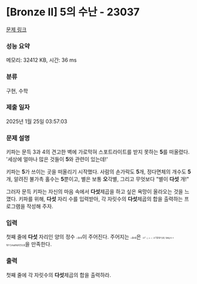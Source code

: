 # [Bronze II] 5의 수난 - 23037 

[문제 링크](https://www.acmicpc.net/problem/23037) 

### 성능 요약

메모리: 32412 KB, 시간: 36 ms

### 분류

구현, 수학

### 제출 일자

2025년 1월 25일 03:57:03

### 문제 설명

<p>키파는 문득 3과 4의 견고한 벽에 가로막혀 스포트라이트를 받지 못하는 <strong>5</strong>를 떠올렸다. '세상에 얼마나 많은 것들이 <strong>5</strong>와 관련이 있는데!'</p>

<p>키파는 <strong>5</strong>가 쓰이는 곳을 떠올리기 시작했다. 사람의 손가락도 <strong>5</strong>개, 정다면체의 개수도 <strong>5</strong>개, 알려진 불가촉 홀수는 <strong>5</strong>뿐이고, 별은 보통 <strong>오</strong>각별, 그리고 무엇보다 "별이 <strong>다섯</strong> 개!"</p>

<p>그러자 문득 키파는 자신의 마음 속에서 <strong>다섯</strong>제곱을 하고 싶은 욕망이 올라오는 것을 느꼈다. 키파를 위해, <strong>다섯</strong> 자리 수를 입력받아, 각 자릿수의 <strong>다섯</strong>제곱의 합을 출력하는 프로그램을 작성해 주자.</p>

### 입력 

 <p>첫째 줄에 <strong>다섯</strong> 자리인 양의 정수 <mjx-container class="MathJax" jax="CHTML" style="font-size: 45%; position: relative;"><mjx-math class="MJX-TEX" aria-hidden="true"><mjx-mi class="mjx-i"><mjx-c class="mjx-c1D45B TEX-I"></mjx-c></mjx-mi></mjx-math><mjx-assistive-mml unselectable="on" display="inline"><math xmlns="http://www.w3.org/1998/Math/MathML"><mi>n</mi></math></mjx-assistive-mml><span aria-hidden="true" class="no-mathjax mjx-copytext">$n$</span></mjx-container>이 주어진다. 주어지는 <mjx-container class="MathJax" jax="CHTML" style="font-size: 45%; position: relative;"><mjx-math class="MJX-TEX" aria-hidden="true"><mjx-mi class="mjx-i"><mjx-c class="mjx-c1D45B TEX-I"></mjx-c></mjx-mi></mjx-math><mjx-assistive-mml unselectable="on" display="inline"><math xmlns="http://www.w3.org/1998/Math/MathML"><mi>n</mi></math></mjx-assistive-mml><span aria-hidden="true" class="no-mathjax mjx-copytext">$n$</span></mjx-container>은 <mjx-container class="MathJax" jax="CHTML" style="font-size: 45%; position: relative;"><mjx-math class="MJX-TEX" aria-hidden="true"><mjx-msup><mjx-mn class="mjx-n"><mjx-c class="mjx-c31"></mjx-c><mjx-c class="mjx-c30"></mjx-c></mjx-mn><mjx-script style="vertical-align: 0.363em;"><mjx-texatom texclass="ORD"><mjx-mn class="mjx-n"><mjx-c class="mjx-c34"></mjx-c></mjx-mn></mjx-texatom></mjx-script></mjx-msup><mjx-mo class="mjx-n" space="4"><mjx-c class="mjx-c2264"></mjx-c></mjx-mo><mjx-mi class="mjx-i" space="4"><mjx-c class="mjx-c1D45B TEX-I"></mjx-c></mjx-mi><mjx-mo class="mjx-n" space="4"><mjx-c class="mjx-c3C"></mjx-c></mjx-mo><mjx-msup space="4"><mjx-mn class="mjx-n"><mjx-c class="mjx-c31"></mjx-c><mjx-c class="mjx-c30"></mjx-c></mjx-mn><mjx-script style="vertical-align: 0.363em;"><mjx-texatom texclass="ORD"><mjx-texatom texclass="ORD"><mjx-mn class="mjx-b"><mjx-c class="mjx-c1D7D3 TEX-B"></mjx-c></mjx-mn></mjx-texatom></mjx-texatom></mjx-script></mjx-msup></mjx-math><mjx-assistive-mml unselectable="on" display="inline"><math xmlns="http://www.w3.org/1998/Math/MathML"><msup><mn>10</mn><mrow data-mjx-texclass="ORD"><mn>4</mn></mrow></msup><mo>≤</mo><mi>n</mi><mo><</mo><msup><mn>10</mn><mrow data-mjx-texclass="ORD"><mrow data-mjx-texclass="ORD"><mn mathvariant="bold">5</mn></mrow></mrow></msup></math></mjx-assistive-mml><span aria-hidden="true" class="no-mathjax mjx-copytext">$10^{4} \leq n < 10^{\mathbf{5}}$</span></mjx-container>을 만족한다.</p>

### 출력 

 <p>첫째 줄에 각 자릿수의 <strong>다섯</strong>제곱의 합을 출력하라.</p>

